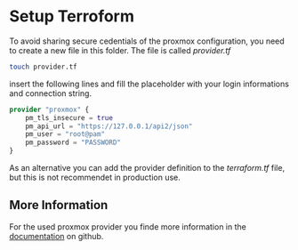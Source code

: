 # Setup Terroform

To avoid sharing secure cedentials of the proxmox configuration, you need to create a new file in this folder. The file is called _provider.tf_

```bash
touch provider.tf
```

insert the following lines and fill the placeholder with your login informations and connection string.
```terraform
provider "proxmox" {
    pm_tls_insecure = true
    pm_api_url = "https://127.0.0.1/api2/json"
    pm_user = "root@pam"
    pm_password = "PASSWORD"
}
```
As an alternative you can add the provider definition to the _terraform.tf_ file, but this is not recommendet in production use.

## More Information
For the used proxmox provider you finde more information in the [documentation][link-proxmox-provider-github] on github.

[//]: # (Links used in the document.)

[link-proxmox-provider-github]: https://github.com/Telmate/terraform-provider-proxmox/blob/master/docs/index.md
